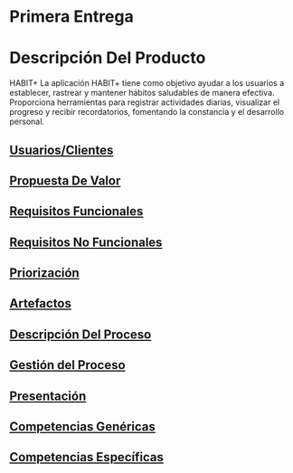# Primera Entrega
# Descripción Del Producto
HABIT+
La aplicación HABIT+ tiene como objetivo ayudar a los usuarios a establecer, rastrear y mantener hábitos saludables de manera efectiva. Proporciona herramientas para registrar actividades diarias, visualizar el progreso y recibir recordatorios, fomentando la constancia y el desarrollo personal.

[Usuarios/Clientes](https://github.com/MateoAlejandroCaamalTencle/HABIT/blob/PrimeraEntrega/HABIT%2B/Usuarios%20Y%20Clientes.md) 
-
[Propuesta De Valor](https://github.com/MateoAlejandroCaamalTencle/HABIT/blob/PrimeraEntrega/HABIT%2B/Propuesta%20De%20Valor.md)
-
[Requisitos Funcionales](https://github.com/MateoAlejandroCaamalTencle/HABIT/blob/PrimeraEntrega/HABIT%2B/Requistos%20Funcionales.md)
-
[Requisitos No Funcionales](https://github.com/MateoAlejandroCaamalTencle/HABIT/blob/PrimeraEntrega/HABIT%2B/Requisitos%20No%20Funcionales.md)
-
[Priorización](https://github.com/MateoAlejandroCaamalTencle/HABIT/blob/PrimeraEntrega/HABIT%2B/Priorizaci%C3%B3n.md)
-
[Artefactos](https://github.com/MateoAlejandroCaamalTencle/HABIT/blob/PrimeraEntrega/HABIT%2B/Artefactos.md)
-
[Descripción Del Proceso](https://github.com/MateoAlejandroCaamalTencle/HABIT/blob/PrimeraEntrega/HABIT%2B/Descripci%C3%B3n%20Del%20Proceso.md)
-
[Gestión del Proceso](https://github.com/MateoAlejandroCaamalTencle/HABIT/blob/PrimeraEntrega/HABIT%2B/Gesti%C3%B3n%20Del%20Proceso.md)
-
[Presentación](https://github.com/MateoAlejandroCaamalTencle/HABIT/blob/PrimeraEntrega/HABIT%2B/Presentaci%C3%B3n)
-
[Competencias Genéricas](https://github.com/MateoAlejandroCaamalTencle/HABIT/blob/PrimeraEntrega/HABIT%2B/Competencias%20Gen%C3%A9ricas)
-
[Competencias Específicas](https://github.com/MateoAlejandroCaamalTencle/HABIT/blob/PrimeraEntrega/HABIT%2B/Competencias%20Espec%C3%ADficas)
-
